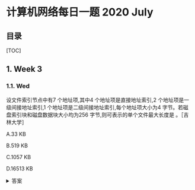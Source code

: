 计算机网络每日一题 2020 July
===

目录
---

[TOC]

## 1. Week 3

### 1.1. Wed

设文件索引节点中有7 个地址项,其中4 个地址项是直接地址索引,2 个地址项是一级间接地址索引,1 个地址项是二级间接地址索引,每个地址项大小为4 字节。若磁盘索引块和磁盘数据块大小均为256 字节,则可表示的单个文件最大长度是               。［吉林大学］

A.33 KB

B.519 KB

C.1057 KB

D.16513 KB

<details>
<summary>答案</summary>
答案：C<br>
每个直接地址索引可以存储 256B 数据，4个可以存储 1KB 数据。<br>
一级间接地址索引可以存储 256 / 4 = 64 个地址项，对应 64 x 256 = 16 KB，2个为 32KB。<br>
二级地址索引可以存储 64 * 64  = 4K 个地址项，对应 4K x 256 = 1024 KB 数据。<br>
累加为 1057 KB。
</details>
